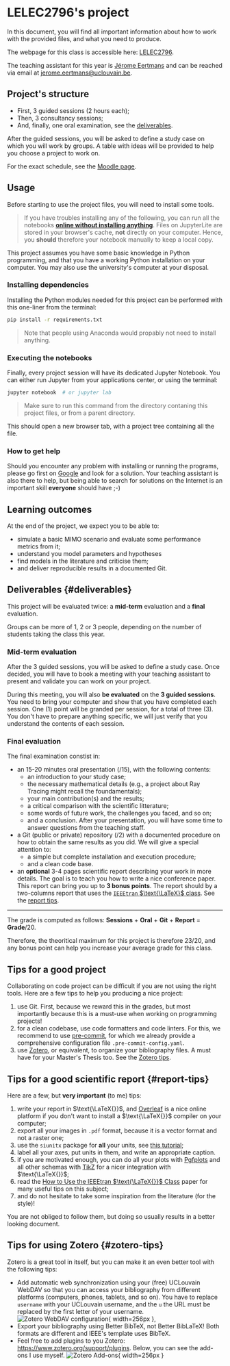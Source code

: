 # LELEC2796's project

In this document, you will find all important information about how to work
with the provided files, and what you need to produce.

The webpage for this class is accessible here:
[LELEC2796](https://uclouvain.be/en-cours-2023-lelec2796).

The teaching assistant for this year is
[Jérome Eertmans](https://uclouvain.be/fr/repertoires/jerome.eertmans)
and can be reached via email at
[jerome.eertmans@uclouvain.be](mailto:jerome.eertmans@uclouvain.be).

## Project's structure

- First, 3 guided sessions (2 hours each);
- Then, 3 consultancy sessions;
- And, finally, one oral examination, see the [deliverables](#deliverables).

After the guided sessions, you will be asked to define a study case on
which you will work by groups. A table with ideas will be provided
to help you choose a project to work on.

For the exact schedule, see the
[Moodle page](https://moodle.uclouvain.be/course/view.php?id=1465).

## Usage

Before starting to use the project files, you will need to install some tools.

> If you have troubles installing any of the following, you can run all the
  notebooks [**online without installing anything**][jupyter-lite-url].
  Files on JupyterLite are stored in your browser's cache, **not** directly
  on your computer. Hence, you **should** therefore your notebook manually
  to keep a local copy.

This project assumes you have some basic knowledge in Python programming,
and that you have a working Python installation on your computer. You may also
use the university's computer at your disposal.

### Installing dependencies

Installing the Python modules needed for this project can be performed
with this one-liner from the terminal:

```bash
pip install -r requirements.txt
```

> Note that people using Anaconda would propably not need to install anything.

### Executing the notebooks

Finally, every project session will have its dedicated Jupyter Notebook.
You can either run Jupyter from your applications center, or using the terminal:

```bash
jupyter notebook  # or jupyter lab
```

> Make sure to run this command from the directory contaning
  this project files, or from a parent directory.

This should open a new browser tab, with a project tree containing all the file.

### How to get help

Should you encounter any problem with installing or running the programs,
please go first on
[Google](https://www.google.com/)
and look for a solution. Your teaching assistant
is also there to help, but being able to search for solutions on the Internet
is an important skill **everyone** should have ;-)

## Learning outcomes

At the end of the project, we expect you to be able to:

+ simulate a basic MIMO scenario and evaluate some performance
  metrics from it;
+ understand you model parameters and hypotheses
+ find models in the literature and criticise them;
+ and deliver reproducible results in a documented Git.

## Deliverables {#deliverables}

This project will be evaluated twice: a **mid-term**
evaluation and a **final** evaluation.

Groups can be more of 1, 2 or 3 people, depending on the
number of students taking the class this year.

### Mid-term evaluation

After the 3 guided sessions, you will be asked to define a 
study case. Once decided, you will have to book a meeting
with your teaching assistant to present and validate you can
work on your project.

During this meeting, you will also **be evaluated** on the
**3 guided sessions**. You need to bring your computer
and show that you have completed each session. One (1)
point will be granded per session, for a total of three (3).
You don't have to prepare anything specific, we will just
verify that you understand the contents of each session.

### Final evaluation

The final examination constist in:

+ an 15-20 minutes oral presentation (/15), with the following contents:
  + an introduction to your study case;
  + the necessary mathematical details (e.g., a project about Ray Tracing
    might recall the foundamentals);
  + your main contribution(s) and the results;
  + a critical comparison with the scientific litterature;
  + some words of future work, the challenges you faced, and so on;
  + and a conclusion.
  After your presentation, you will have some time to answer questions from
    the teaching staff.
+ a Git (public or private) repository (/2) with 
  a documented procedure on how to obtain the same results as you did.
  We will give a special attention to:
  + a simple but complete installation and execution procedure;
  + and a clean code base.
+ an **optional** 3-4 pages scientific report describing your work in more
  details. The goal is to teach you how to write a nice conference paper.
  This report can bring you up to **3 bonus points**. The report should
  by a two-columns report that uses the
  [`IEEEtran` $\text{\LaTeX}$ class](https://ctan.org/pkg/ieeetran).
  See the [report tips](#report-tips).

---

The grade  is computed as follows: **Sessions** + **Oral** + **Git** + **Report** = **Grade**/20.

Therefore, the theoritical maximum for this project is therefore 23/20, and any bonus
point can help you increase your average grade for this class.

## Tips for a good project

Collaborating on code project can be difficult if you are not using the right
tools. Here are a few tips to help you producing a nice project:

1. use Git. First, because we reward this in the grades, but most
   importantly because this is a must-use when working on programming projects!
2. for a clean codebase, use code formatters and code linters. For this,
   we recommend to use [pre-commit](https://pre-commit.com/), for which we
   already provide a comprehensive configuration file
   `.pre-commit-config.yaml`.
3. use [Zotero](https://www.zotero.org/), or equivalent, to organize your
   bibliography files. A must have for your Master's Thesis too.
   See the [Zotero tips](#zotero-tips).

## Tips for a good scientific report {#report-tips}

Here are a few, but **very important** (to me) tips:

1. write your report in $\text{\LaTeX{}}$, and [Overleaf](overleaf.com) is a nice online
  platform if you don't want to install a $\text{\LaTeX{}}$ compiler on your computer;
2. export all your images in `.pdf` format, because it is a vector format and not a raster one;
3. use the `siunitx` package for **all** your units,
  see [this tutorial](https://www.dickimaw-books.com/latex/thesis/html/siunitx.html);
4. label all your axes, put units in them, and write an appropriate caption.
5. if you are motivated enough, you can do all your plots with [Pgfplots](https://fr.overleaf.com/learn/latex/Pgfplots_package) and all other schemas with [TikZ](https://fr.overleaf.com/learn/latex/TikZ_package) for a nicer integration with $\text{\LaTeX{}}$;
6. read the
   [How to Use the IEEEtran $\text{\LaTeX{}}$ Class](https://mirror.lyrahosting.com/CTAN/macros/latex/contrib/IEEEtran/IEEEtran_HOWTO.pdf)
   paper for many useful tips on this subject;
6. and do not hesitate to take some inspiration from the literature (for the style)!

You are not obliged to follow them, but doing so usually results in a better
looking document.

## Tips for using Zotero {#zotero-tips}

Zotero is a great tool in itself, but you can make it an even better tool
with the following tips:

+ Add automatic web synchronization using your (free) UCLouvain WebDAV
  so that you can access your bibliography from
  different platforms (computers, phones, tablets, and so on). You have to
  replace `username` with your UCLouvain username,
  and the `u` the URL must be replaced by the first letter of your username.
  ![Zotero WebDAV configuration](zotero-webdav.png){ width=256px }, 
+ Export your bibliography using Better BibTeX, not Better BibLaTeX!
  Both formats are different and IEEE's template uses BibTeX.
+ Feel free to add plugins to you Zotero:
  https://www.zotero.org/support/plugins. Below, you can see the add-ons I
  use myself.
  ![Zotero Add-ons](zotero-add-ons.png){ width=256px }


[jupyter-lite-url]: https://eertmans.be/LELEC2796
